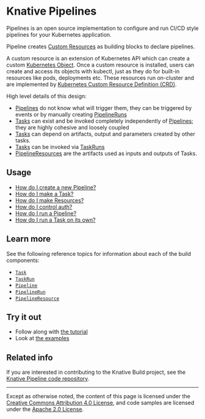 # Knative Pipelines

Pipelines is an open source implementation to configure and run CI/CD style
pipelines for your Kubernetes application.

Pipeline creates
[Custom Resources](https://kubernetes.io/docs/concepts/extend-kubernetes/api-extension/custom-resources/)
as building blocks to declare pipelines.

A custom resource is an extension of Kubernetes API which can create a custom
[Kubernetes Object](https://kubernetes.io/docs/concepts/overview/working-with-objects/kubernetes-objects/#understanding-kubernetes-objects).
Once a custom resource is installed, users can create and access its objects
with kubectl, just as they do for built-in resources like pods, deployments etc.
These resources run on-cluster and are implemented by
[Kubernetes Custom Resource Definition (CRD)](https://kubernetes.io/docs/concepts/extend-kubernetes/api-extension/custom-resources/#customresourcedefinitions).

High level details of this design:

- [Pipelines](pipelines.md) do not know what will trigger them, they can be
  triggered by events or by manually creating [PipelineRuns](pipelineruns.md)
- [Tasks](tasks.md) can exist and be invoked completely independently of
  [Pipelines](pipelines.md); they are highly cohesive and loosely coupled
- [Tasks](tasks.md) can depend on artifacts, output and parameters created by other
  tasks.
- [Tasks](tasks.md) can be invoked via [TaskRuns](taskruns.md)
- [PipelineResources](#pipelineresources) are the artifacts used as inputs and
  outputs of Tasks.

## Usage

- [How do I create a new Pipeline?](pipelines.md)
- [How do I make a Task?](tasks.md)
- [How do I make Resources?](resources.md)
- [How do I control auth?](auth.md)
- [How do I run a Pipeline?](pipelineruns.md)
- [How do I run a Task on its own?](taskruns.md)

## Learn more

See the following reference topics for information about each of the build
components:

- [`Task`](tasks.md)
- [`TaskRun`](taskrun.md)
- [`Pipeline`](https://github.com/knative/docs/blob/master/pipeline/pipeline.md)
- [`PipelineRun`](https://github.com/knative/docs/blob/master/pipeline/pipelinerun.md)
- [`PipelineResource`](https://github.com/knative/docs/blob/master/pipeline/pipelineresource.md)

## Try it out

* Follow along with [the tutorial](tutorial.md)
* Look at [the examples](https://github.com/knative/build-pipeline/tree/master/examples)

## Related info

If you are interested in contributing to the Knative Build project, see the
[Knative Pipeline code repository](https://github.com/knative/build-pipeline).

---

Except as otherwise noted, the content of this page is licensed under the
[Creative Commons Attribution 4.0 License](https://creativecommons.org/licenses/by/4.0/),
and code samples are licensed under the
[Apache 2.0 License](https://www.apache.org/licenses/LICENSE-2.0).
